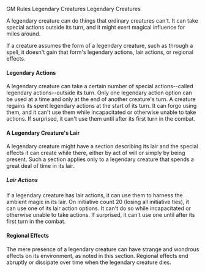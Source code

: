 GM Rules
Legendary Creatures
Legendary Creatures
        <p>
          A legendary creature can do things that ordinary creatures can't. It can take special actions outside its turn, and it might exert magical influence for miles around.
        </p>
        <p>
          If a creature assumes the form of a legendary creature, such as through a spell, it doesn't gain that form's legendary actions, lair actions, or regional effects.
        </p>
        <h4>Legendary Actions</h4>
        <p>
          A legendary creature can take a certain number of special actions--called legendary actions--outside its turn. Only one legendary action option can be used at a time and only at the end of another creature's turn. A creature regains its spent legendary actions at the start of its turn. It can forgo using them, and it can't use them while incapacitated or otherwise unable to take actions. If surprised, it can't use them until after its first turn in the combat.
        </p>
        <h4>A Legendary Creature's Lair</h4>
        <p>
          A legendary creature might have a section describing its lair and the special effects it can create while there, either by act of will or simply by being present. Such a section applies only to a legendary creature that spends a great deal of time in its lair.
        </p>
        <h5>Lair Actions</h5>
        <p>
          If a legendary creature has lair actions, it can use them to harness the ambient magic in its lair. On initiative count 20 (losing all initiative ties), it can use one of its lair action options. It can't do so while incapacitated or otherwise unable to take actions. If surprised, it can't use one until after its first turn in the combat.
        </p>
        <h4>Regional Effects</h4>
        <p>
          The mere presence of a legendary creature can have strange and wondrous effects on its environment, as noted in this section. Regional effects end abruptly or dissipate over time when the legendary creature dies.
        </p>